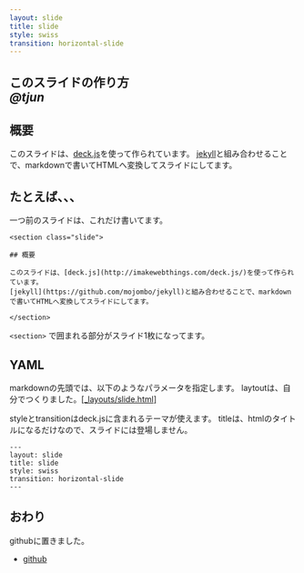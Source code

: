 ```yaml
---
layout: slide
title: slide
style: swiss
transition: horizontal-slide
---
```


<section class="slide">

# このスライドの作り方 <br /><em>@tjun</em> #

</section>

<section class="slide">

## 概要 ##

このスライドは、[deck.js](http://imakewebthings.com/deck.js/)を使って作られています。
[jekyll](https://github.com/mojombo/jekyll)と組み合わせることで、markdownで書いてHTMLへ変換してスライドにしてます。

</section>
<section class="slide">

## たとえば、、、 ##

一つ前のスライドは、これだけ書いてます。

    <section class="slide">
    
    ## 概要
    
    このスライドは、[deck.js](http://imakewebthings.com/deck.js/)を使って作られています。
    [jekyll](https://github.com/mojombo/jekyll)と組み合わせることで、markdownで書いてHTMLへ変換してスライドにしてます。
    
    </section>

`<section>` で囲まれる部分がスライド1枚になってます。

</section>

<section class="slide">

## YAML

markdownの先頭では、以下のようなパラメータを指定します。
laytoutは、自分でつくりました。[\[_layouts/slide.html\]](https://github.com/tjun/myblog/blob/master/_layouts/slide.html)

styleとtransitionはdeck.jsに含まれるテーマが使えます。
titleは、htmlのタイトルになるだけなので、スライドには登場しません。

    ---
    layout: slide
    title: slide
    style: swiss
    transition: horizontal-slide
    ---


</section>
<section class="slide">

## おわり

githubに置きました。

* [github](https://github.com/tjun/myblog/tree/master/slide)

</section >

